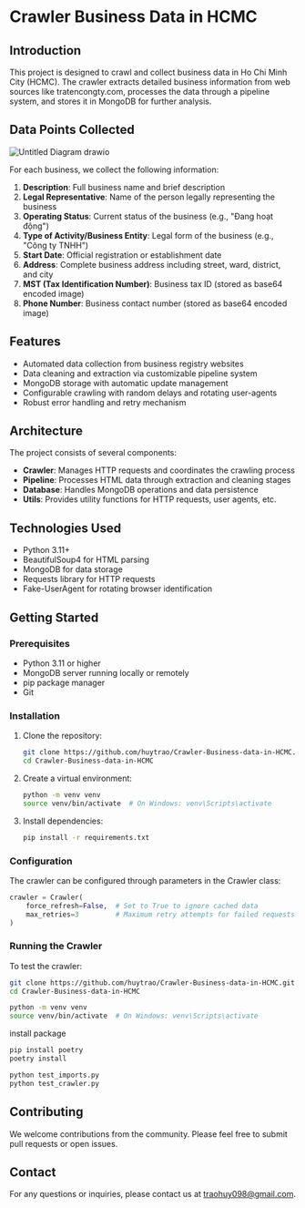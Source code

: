 # Crawler Business Data in HCMC

## Introduction

This project is designed to crawl and collect business data in Ho Chi Minh City (HCMC). The crawler extracts detailed business information from web sources like tratencongty.com, processes the data through a pipeline system, and stores it in MongoDB for further analysis.

## Data Points Collected
![Untitled Diagram drawio](https://github.com/user-attachments/assets/652408e0-1265-433d-b323-4a0202aa6d5f)

For each business, we collect the following information:

1. **Description**: Full business name and brief description
2. **Legal Representative**: Name of the person legally representing the business
3. **Operating Status**: Current status of the business (e.g., "Đang hoạt động")
4. **Type of Activity/Business Entity**: Legal form of the business (e.g., "Công ty TNHH")
5. **Start Date**: Official registration or establishment date
6. **Address**: Complete business address including street, ward, district, and city
7. **MST (Tax Identification Number)**: Business tax ID (stored as base64 encoded image)
8. **Phone Number**: Business contact number (stored as base64 encoded image)

## Features

- Automated data collection from business registry websites
- Data cleaning and extraction via customizable pipeline system
- MongoDB storage with automatic update management
- Configurable crawling with random delays and rotating user-agents
- Robust error handling and retry mechanism

## Architecture

The project consists of several components:

- **Crawler**: Manages HTTP requests and coordinates the crawling process
- **Pipeline**: Processes HTML data through extraction and cleaning stages
- **Database**: Handles MongoDB operations and data persistence
- **Utils**: Provides utility functions for HTTP requests, user agents, etc.

## Technologies Used

- Python 3.11+
- BeautifulSoup4 for HTML parsing
- MongoDB for data storage
- Requests library for HTTP requests
- Fake-UserAgent for rotating browser identification

## Getting Started

### Prerequisites
- Python 3.11 or higher
- MongoDB server running locally or remotely
- pip package manager
- Git

### Installation

1. Clone the repository:
    ```bash
    git clone https://github.com/huytrao/Crawler-Business-data-in-HCMC.git
    cd Crawler-Business-data-in-HCMC
    ```

2. Create a virtual environment:
    ```bash
    python -m venv venv
    source venv/bin/activate  # On Windows: venv\Scripts\activate
    ```

3. Install dependencies:
    ```bash
    pip install -r requirements.txt
    ```

### Configuration

The crawler can be configured through parameters in the Crawler class:

```python
crawler = Crawler(
    force_refresh=False,  # Set to True to ignore cached data
    max_retries=3         # Maximum retry attempts for failed requests
)
```

### Running the Crawler

To test the crawler:
```bash
git clone https://github.com/huytrao/Crawler-Business-data-in-HCMC.git
cd Crawler-Business-data-in-HCMC
```

```bash
python -m venv venv
source venv/bin/activate  # On Windows: venv\Scripts\activate
```
 install package
```bash
pip install poetry
poetry install
```

```bash
python test_imports.py  
python test_crawler.py
```


## Contributing

We welcome contributions from the community. Please feel free to submit pull requests or open issues.

## Contact

For any questions or inquiries, please contact us at [traohuy098@gmail.com](mailto:traohuy098@gmail.com).
